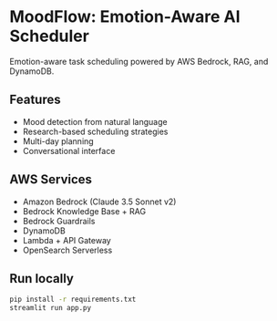 # MoodFlow: Emotion-Aware AI Scheduler

Emotion-aware task scheduling powered by AWS Bedrock, RAG, and DynamoDB.

## Features
- Mood detection from natural language
- Research-based scheduling strategies
- Multi-day planning
- Conversational interface

## AWS Services
- Amazon Bedrock (Claude 3.5 Sonnet v2)
- Bedrock Knowledge Base + RAG
- Bedrock Guardrails
- DynamoDB
- Lambda + API Gateway
- OpenSearch Serverless

## Run locally
```bash
pip install -r requirements.txt
streamlit run app.py
